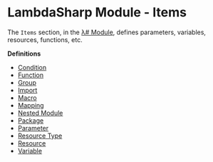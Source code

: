 # LambdaSharp Module - Items

The `Items` section, in the [λ# Module](Index.md), defines parameters, variables, resources, functions, etc.

__Definitions__
* [Condition](Module-Condition.md)
* [Function](Module-Function.md)
* [Group](Module-Group.md)
* [Import](Module-Import.md)
* [Macro](Module-Macro.md)
* [Mapping](Module-Mapping.md)
* [Nested Module](Module-Nested.md)
* [Package](Module-Package.md)
* [Parameter](Module-Parameter.md)
* [Resource Type](Module-ResourceType.md)
* [Resource](Module-Resource.md)
* [Variable](Module-Variable.md)
